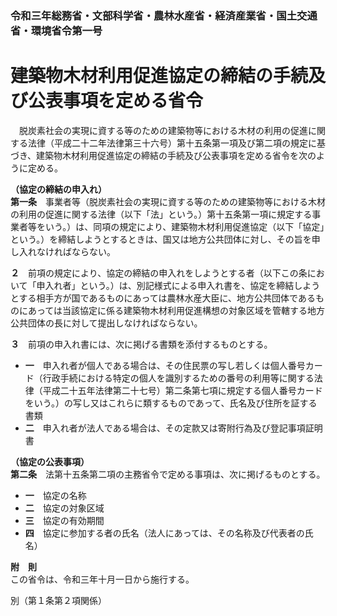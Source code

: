 ### 令和三年総務省・文部科学省・農林水産省・経済産業省・国土交通省・環境省令第一号  
# 建築物木材利用促進協定の締結の手続及び公表事項を定める省令  
　脱炭素社会の実現に資する等のための建築物等における木材の利用の促進に関する法律（平成二十二年法律第三十六号）第十五条第一項及び第二項の規定に基づき、建築物木材利用促進協定の締結の手続及び公表事項を定める省令を次のように定める。  
  
**（協定の締結の申入れ）**  
**第一条**　事業者等（脱炭素社会の実現に資する等のための建築物等における木材の利用の促進に関する法律（以下「法」という。）第十五条第一項に規定する事業者等をいう。）は、同項の規定により、建築物木材利用促進協定（以下「協定」という。）を締結しようとするときは、国又は地方公共団体に対し、その旨を申し入れなければならない。  
  
**２**　前項の規定により、協定の締結の申入れをしようとする者（以下この条において「申入れ者」という。）は、別記様式による申入れ書を、協定を締結しようとする相手方が国であるものにあっては農林水産大臣に、地方公共団体であるものにあっては当該協定に係る建築物木材利用促進構想の対象区域を管轄する地方公共団体の長に対して提出しなければならない。  
  
**３**　前項の申入れ書には、次に掲げる書類を添付するものとする。  
* **一**　申入れ者が個人である場合は、その住民票の写し若しくは個人番号カード（行政手続における特定の個人を識別するための番号の利用等に関する法律（平成二十五年法律第二十七号）第二条第七項に規定する個人番号カードをいう。）の写し又はこれらに類するものであって、氏名及び住所を証する書類  
* **二**　申入れ者が法人である場合は、その定款又は寄附行為及び登記事項証明書  
  
**（協定の公表事項）**  
**第二条**　法第十五条第二項の主務省令で定める事項は、次に掲げるものとする。  
* **一**　協定の名称  
* **二**　協定の対象区域  
* **三**　協定の有効期間  
* **四**　協定に参加する者の氏名（法人にあっては、その名称及び代表者の氏名）  
  
**附　則**  
この省令は、令和三年十月一日から施行する。  
  
別（第１条第２項関係）  

          
        